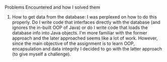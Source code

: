 Problems Encountered and how I solved them
1. How to get data from the database: I was perplexed on how to do this properly. Do I write code that interfaces
directly with the database (and ignores the in-built OOP of Java) or do I write code that loads the database
info into Java objects. I'm more familiar with the former approach and the later approached seems like a lot
of work. However, since the main objective of the assignment is to learn OOP, encapsulation and data integrity
I decided to go with the latter approach (to give myself a challenge). 

